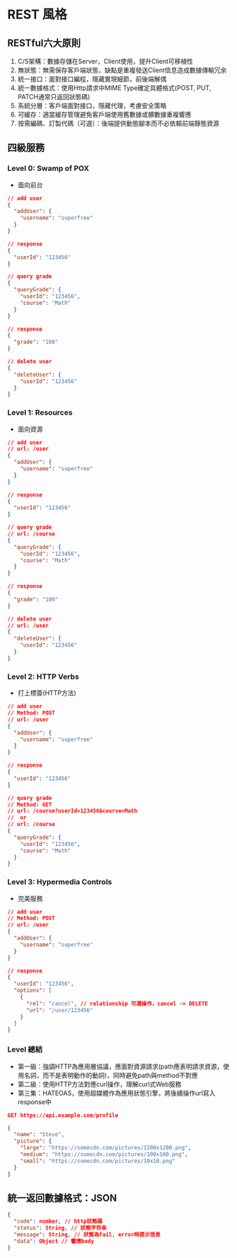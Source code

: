 # REST 風格

## RESTful六大原則
1. C/S架構：數據存儲在Server，Client使用，提升Client可移植性
2. 無狀態：無需保存客戶端狀態，缺點是重複發送Client信息造成數據傳輸冗余
3. 統一接口：面對接口編程，隱藏實現細節，前後端解偶
4. 統一數據格式：使用Http請求中MIME Type確定具體格式(POST, PUT, PATCH通常只返回狀態碼)
5. 系統分層：客戶端面對接口，隱藏代理，考慮安全策略
6. 可緩存：適當緩存管理避免客戶端使用舊數據或髒數據重複響應
7. 按需編碼、訂製代碼（可選）：後端提供動態腳本而不必依賴前端靜態資源

## 四級服務

### Level 0: Swamp of POX
- 面向前台
```json
// add user
{
  "addUser": {
    "username": "superfree"
  }
}

// response
{
  "userId": "123456"
}

// query grade
{
  "queryGrade": {
    "userId": "123456",
    "course": "Math"
  }
}

// response
{
  "grade": "100"
}

// delete user
{
  "deleteUser": {
    "userId": "123456"
  }
}
```

### Level 1: Resources
- 面向資源
```json
// add user
// url: /user
{
  "addUser": {
    "username": "superfree"
  }
}

// response
{
  "userId": "123456"
}

// query grade
// url: /course
{
  "queryGrade": {
    "userId": "123456",
    "course": "Math"
  }
}

// response
{
  "grade": "100"
}

// delete user
// url: /user
{
  "deleteUser": {
    "userId": "123456"
  }
}
```

### Level 2: HTTP Verbs
- 打上標簽(HTTP方法)
```json
// add user
// Method: POST
// url: /user
{
  "addUser": {
    "username": "superfree"
  }
}

// response
{
  "userId": "123456"
}

// query grade
// Method: GET
// url: /course?userId=123456&course=Math
//  or
// url: /course
{
  "queryGrade": {
    "userId": "123456",
    "course": "Math"
  }
}
```

### Level 3: Hypermedia Controls
- 完美服務
```json
// add user
// Method: POST
// url: /user
{
  "addUser": {
    "username": "superfree"
  }
}

// response
{
  "userId": "123456",
  "options": [
    {
      "rel": "cancel", // relationship 可選操作，cancel -> DELETE
      "url": "/user/123456"
    } 
  ]
}
```

### Level 總結
- 第一級：強調HTTP為應用層協議，應面對資源請求(path應表明請求資源，使用名詞，而不是表明動作的動詞)，同時避免path與method不對應
- 第二級：使用HTTP方法對應curl操作，理解curl式Web服務
- 第三集：HATEOAS，使用超媒體作為應用狀態引擎，將後續操作url寫入response中
```json
GET https://api.example.com/profile

{
  "name": "Steve",
  "picture": {
    "large": "https://somecdn.com/pictures/1200x1200.png",
    "medium": "https://somecdn.com/pictures/100x100.png",
    "small": "https://somecdn.com/pictures/10x10.png"
  }
}
```

## 統一返回數據格式：JSON
```json
{
  "code": number, // http狀態碼
  "status": String, // 狀態字符串
  "message": String, // 狀態為fail, error時提示信息
  "data": Object // 響應body
}
```


